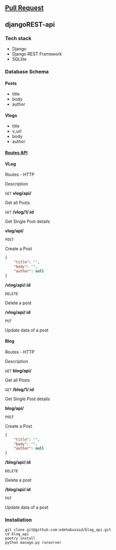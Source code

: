 ## [Pull Request](https://github.com/odehabuzaid/blog_api/pull/1)

## djangoREST-api


### Tech stack

-   Django
-   Django REST Framework
-   SQLlite


### Database Schema

#### Posts

-   title
-   body
-   author

#### Vlogs

-   title
-   v_url
-   body
-   author

#### <ins>Routes API

#### VLog

Routes - HTTP

Description

`GET` **vlog/api/** 

Get all Posts

`GET` **/vlog/1/:id**

Get Single Post details

**vlog/api/**

`POST`

Create a Post
```json
{
    "title": "",
    "body": "",
    "author": null
}
```

**/vlog/api/:id**

`DELETE`

Delete a post

**/vlog/api/:id**

`PUT`

Update data of a post



#### Blog

Routes - HTTP

Description

`GET` **blog/api/** 

Get all Posts

`GET` **/blog/1/:id**

Get Single Post details

**blog/api/**

`POST`

Create a Post
```json
{
    "title": "",
    "body": "",
    "author": null
}
```

**/blog/api/:id**

`DELETE`

Delete a post

**/blog/api/:id**

`PUT`

Update data of a post



### Installation

```
git clone git@github.com:odehabuzaid/blog_api.git
cd blog_api
poetry install
python manage.py runserver
```